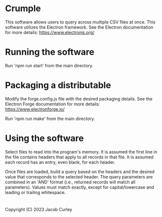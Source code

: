 # Crumple
This software allows users to query across multiple CSV files at once.
This software utilizes the Electron framework. See the Electron documentation for more details: https://www.electronjs.org/

# Running the software
Run 'npm run start' from the main directory.

# Packaging a distributable
Modify the forge.config.js file with the desired packaging details. See the Electron Forge documentation for more details: https://www.electronforge.io/

Run 'npm run make' from the main directory.

# Using the software
Select files to read into the program's memory. It is assumed the first line in the file contains headers that apply to all records in that file. It is assumed each record has an entry, even blank, for each header.

Once files are loaded, build a query based on the headers and the desired value that corresponds to the selected header. The query parameters are combined in an 'AND' format (i.e., returned records will match all parameters). Values must match exactly, except for capital/lowercase and leading or trailing whitespace.

#
Copyright (C) 2023 Jacob Curley
